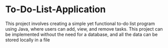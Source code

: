# To-Do-List-Application
 This project involves creating a simple yet functional to-do list program using Java, where users can add, view, and remove tasks. This project can be implemented without the need for a database, and all the data can be stored locally in a file 
